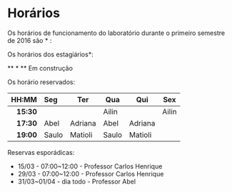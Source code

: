 # Horários

Os horários de funcionamento do laboratório durante o primeiro semestre de 2016
são * :
<!--
Dia      | Horário
-------- | -------
Segunda: | 08:00 às 19:00
Terça:   | 08:00 às 19:00
Quarta:  | 08:00 às 19:00
Quinta:  | 08:00 às 19:00
Sexta:   | 08:00 às 19:00
-->

Os horários dos estagiários*:

<!--
HH:MM | Seg | Ter | Qua | Qui | Sex
--: | :--- | --- | --- | --- | ---
**08:00** | André    | André    | André    | André    | André
**12:00** |----------|----------|--------- |----------|----------
**13:00** | Andressa | Andressa | Andressa | Andressa | Andressa
-->
** * ** Em construção

Os horário reservados:


 HH:MM | Seg | Ter | Qua | Qui | Sex
 --: | :--- | --- | --- | --- | ---
 **15:30** |     |     | Ailin    |    | Ailin
 **17:30** | Abel | Adriana | Abel |Adriana|
 **19:00** | Saulo  | Matioli | Saulo | Matioli |


Reservas esporádicas:
 - 15/03 - 07:00~12:00 - Professor Carlos Henrique
 - 29/03 - 07:00~12:00 - Professor Carlos Henrique
 - 31/03~01/04 - dia todo - Professor Abel
